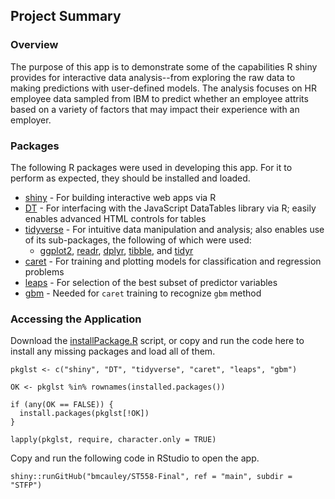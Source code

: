 ## Project Summary

### Overview

The purpose of this app is to demonstrate some of the capabilities R shiny provides for interactive data analysis--from exploring the raw data to making predictions with user-defined models. The analysis focuses on HR employee data sampled from IBM to predict whether an employee attrits based on a variety of factors that may impact their experience with an employer.

### Packages

The following R packages were used in developing this app. For it to perform as expected, they should be installed and loaded.

- [shiny](https://shiny.rstudio.com/) - For building interactive web apps via R
- [DT](https://rstudio.github.io/DT/) - For interfacing with the JavaScript DataTables library via R; easily enables advanced HTML controls for tables
- [tidyverse](https://www.tidyverse.org/) - For intuitive data manipulation and analysis; also enables use of its sub-packages, the following of which were used:
   - [ggplot2](https://ggplot2.tidyverse.org/), [readr](https://readr.tidyverse.org/), [dplyr](https://dplyr.tidyverse.org/), [tibble](https://tibble.tidyverse.org/), and [tidyr](https://tidyr.tidyverse.org/)
- [caret](https://github.com/topepo/caret/) - For training and plotting models for classification and regression problems
- [leaps](https://www.rdocumentation.org/packages/leaps/versions/3.1/topics/leaps) - For selection of the best subset of predictor variables 
- [gbm](https://github.com/gbm-developers/gbm#readme) - Needed for `caret` training to recognize `gbm` method

### Accessing the Application

Download the [installPackage.R](installPackage.R) script, or copy and run the code here to install any missing packages and load all of them.

```
pkglst <- c("shiny", "DT", "tidyverse", "caret", "leaps", "gbm")

OK <- pkglst %in% rownames(installed.packages())

if (any(OK == FALSE)) {
  install.packages(pkglst[!OK])
}

lapply(pkglst, require, character.only = TRUE)

```

Copy and run the following code in RStudio to open the app.

```
shiny::runGitHub("bmcauley/ST558-Final", ref = "main", subdir = "STFP")
```
